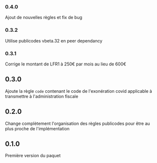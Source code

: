 ### 0.4.0

Ajout de nouvelles règles et fix de bug

### 0.3.2

Utilise publicodes vbeta.32 en peer dependancy

### 0.3.1

Corrige le montant de LFR1 à 250€ par mois au lieu de 600€

## 0.3.0

Ajoute la règle `code` contenant le code de l'exonération covid applicable à transmettre à l'administration fiscale

## 0.2.0

Change complètement l'organisation des règles publicodes pour être au plus proche de l'implémentation

## 0.1.0

Première version du paquet
